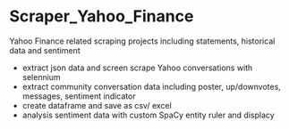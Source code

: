# Scraper_Yahoo_Finance

Yahoo Finance related scraping projects including statements, historical data and sentiment
- extract json data and screen scrape Yahoo conversations with selennium
- extract community conversation data including poster, up/downvotes, messages, sentiment indicator
- create dataframe and save as csv/ excel
- analysis sentiment data with custom SpaCy entity ruler and displacy
